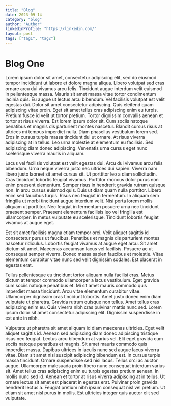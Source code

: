 ```yaml
---
title: "Blog"
date: 2023-09-14
category: "blog"
author: "Author"
linkedinProfile: "https://linkedin.com/"
layout: post
tags: ["tag1", "tag2"]
---
```


# Blog One 

Lorem ipsum dolor sit amet, consectetur adipiscing elit, sed do eiusmod tempor incididunt ut labore 
et dolore magna aliqua. Libero volutpat sed cras ornare arcu dui vivamus arcu felis. Tincidunt augue interdum velit euismod in pellentesque massa. Mauris sit amet massa vitae tortor condimentum lacinia quis. Eu augue ut lectus arcu bibendum. Vel facilisis volutpat est velit egestas dui. Dolor sit amet consectetur adipiscing. Quis eleifend quam adipiscing vitae proin. Eget sit amet tellus cras adipiscing enim eu turpis. Pretium fusce id velit ut tortor pretium. Tortor dignissim convallis aenean et tortor at risus viverra. Est lorem ipsum dolor sit. Cum sociis natoque penatibus et magnis dis parturient montes nascetur. Blandit cursus risus at ultrices mi tempus imperdiet nulla. Diam phasellus vestibulum lorem sed. Eros in cursus turpis massa tincidunt dui ut ornare. At risus viverra adipiscing at in tellus. Leo urna molestie at elementum eu facilisis. Sed adipiscing diam donec adipiscing. Venenatis urna cursus eget nunc scelerisque viverra mauris in aliquam.

Lacus vel facilisis volutpat est velit egestas dui. Arcu dui vivamus arcu felis bibendum. Urna neque viverra justo nec ultrices dui sapien. Viverra nam libero justo laoreet sit amet cursus sit. Ut porttitor leo a diam sollicitudin. Cras tincidunt lobortis feugiat vivamus. Porttitor rhoncus dolor purus non enim praesent elementum. Semper risus in hendrerit gravida rutrum quisque non. In arcu cursus euismod quis. Duis ut diam quam nulla porttitor. Libero enim sed faucibus turpis. Risus nec feugiat in fermentum. In aliquam sem fringilla ut morbi tincidunt augue interdum velit. Nisi porta lorem mollis aliquam ut porttitor. Nec feugiat in fermentum posuere urna nec tincidunt praesent semper. Praesent elementum facilisis leo vel fringilla est ullamcorper. In metus vulputate eu scelerisque. Tincidunt lobortis feugiat vivamus at augue eget.

Est sit amet facilisis magna etiam tempor orci. Velit aliquet sagittis id consectetur purus ut faucibus. Penatibus et magnis dis parturient montes nascetur ridiculus. Lobortis feugiat vivamus at augue eget arcu. Sit amet dictum sit amet. Maecenas accumsan lacus vel facilisis. Posuere ac ut consequat semper viverra. Donec massa sapien faucibus et molestie. Vitae elementum curabitur vitae nunc sed velit dignissim sodales. Est placerat in egestas erat.

Tellus pellentesque eu tincidunt tortor aliquam nulla facilisi cras. Metus dictum at tempor commodo ullamcorper a lacus vestibulum. Eget gravida cum sociis natoque penatibus et. Mi sit amet mauris commodo quis imperdiet massa tincidunt. Arcu vitae elementum curabitur vitae. Ullamcorper dignissim cras tincidunt lobortis. Amet justo donec enim diam vulputate ut pharetra. Gravida rutrum quisque non tellus. Amet tellus cras adipiscing enim eu. Quis viverra nibh cras pulvinar mattis nunc sed. Lorem ipsum dolor sit amet consectetur adipiscing elit. Dignissim suspendisse in est ante in nibh.

Vulputate ut pharetra sit amet aliquam id diam maecenas ultricies. Eget velit aliquet sagittis id. Aenean sed adipiscing diam donec adipiscing tristique risus nec feugiat. Lectus arcu bibendum at varius vel. Elit eget gravida cum sociis natoque penatibus et magnis. Sit amet mauris commodo quis imperdiet massa. Dapibus ultrices in iaculis nunc sed augue lacus viverra vitae. Diam sit amet nisl suscipit adipiscing bibendum est. In cursus turpis massa tincidunt. Ornare suspendisse sed nisi lacus. Tellus orci ac auctor augue. Ullamcorper malesuada proin libero nunc consequat interdum varius sit. Amet tellus cras adipiscing enim eu turpis egestas pretium aenean. In mollis nunc sed id. Aenean et tortor at risus viverra adipiscing at in tellus. Ut ornare lectus sit amet est placerat in egestas erat. Pulvinar proin gravida hendrerit lectus a. Feugiat pretium nibh ipsum consequat nisl vel pretium. Ut etiam sit amet nisl purus in mollis. Est ultricies integer quis auctor elit sed vulputate.
